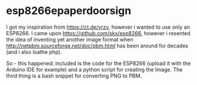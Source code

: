 # esp8266epaperdoorsign

I got my inspiration from https://ct.de/yrzv, however i wanted to use only an ESP8266. I came upon https://github.com/skx/esp8266, however i resented the idea of inventing yet another image format when http://netpbm.sourceforge.net/doc/pbm.html has been around for decades (and i also loathe php).

So - this happened: included is the code for the ESP8266 (upload it with the Arduino IDE for example) and a python script for creating the Image. The third thing is a bash snippet for converting PNG to PBM.
